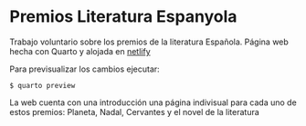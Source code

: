 # Premios Literatura Espanyola

Trabajo voluntario sobre los premios de la literatura Española. Página web hecha con Quarto y alojada en [netlify](https://premios-literatura-espanola.netlify.app)

Para previsualizar los cambios ejecutar:

```
$ quarto preview
```

La web cuenta con una introducción una página indivisual para cada uno de estos premios: Planeta, Nadal, Cervantes y el novel de la literatura